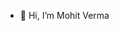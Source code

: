 - 👋 Hi, I’m Mohit Verma
<!-- - 👀 I’m interested in new technology 
- 🌱 I’m currently learning web development 
- 💞️ I’m looking to collaborate on ML,NLP,LLM 
📫 How to reach me - mohit2vrm@gmail.com -->


